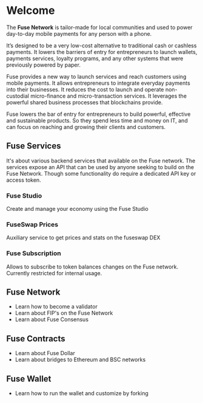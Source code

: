 # Welcome

The **Fuse Network** is tailor-made for local communities and used to power day-to-day mobile payments for any person with a phone.

It’s designed to be a very low-cost alternative to traditional cash or cashless payments. It lowers the barriers of entry for entrepreneurs to launch wallets, payments services, loyalty programs, and any other systems that were previously powered by paper.

Fuse provides a new way to launch services and reach customers using mobile payments. It allows entrepreneurs to integrate everyday payments into their businesses. It reduces the cost to launch and operate non-custodial micro-finance and micro-transaction services. It leverages the powerful shared business processes that blockchains provide.

Fuse lowers the bar of entry for entrepreneurs to build powerful, effective and sustainable products. So they spend less time and money on IT, and can focus on reaching and growing their clients and customers.

## Fuse Services

It's about various backend services that available on the Fuse network. The services expose an API that can be used by anyone seeking to build on the Fuse Network. Though some functionality do require a dedicated API key or access token.

### Fuse Studio

Create and manage your economy using the Fuse Studio

### FuseSwap Prices

Auxiliary service to get  prices and stats on the fuseswap DEX

### Fuse Subscription

Allows to subscribe to token balances changes on the Fuse network. Currently restricted for internal usage.



## Fuse Network

* Learn how to become a validator
* Learn about FIP's on the Fuse Network
* Learn about Fuse Consensus

## Fuse Contracts

* Learn about Fuse Dollar
* Learn about bridges to Ethereum and BSC networks

## Fuse Wallet

* Learn how to run the wallet and customize by forking

